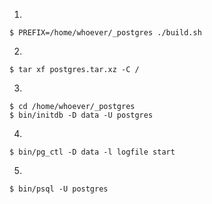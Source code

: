 1.
```
$ PREFIX=/home/whoever/_postgres ./build.sh
```

2.
```
$ tar xf postgres.tar.xz -C /
```

3.
```
$ cd /home/whoever/_postgres
$ bin/initdb -D data -U postgres
```

4.
```
$ bin/pg_ctl -D data -l logfile start
```

5.
```
$ bin/psql -U postgres
```


[//]: # ( vim:set ts=4 sw=4 et syn=markdown: )
